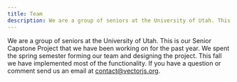 ```yaml
---
title: Team
description: We are a group of seniors at the University of Utah. This is our Senior Capstone Project that we have been working on for the past year. If you have a question or comment send us an email at the address below.
---
```


We are a group of seniors at the University of Utah. This is our Senior Capstone Project that we have been working on for the past year. We spent the spring semester forming our team and designing the project. This fall we have implemented most of the functionality. If you have a question or comment send us an email at <a href="mailto:contact@vectorjs.org" target="_blank">contact@vectorjs.org</a>.
